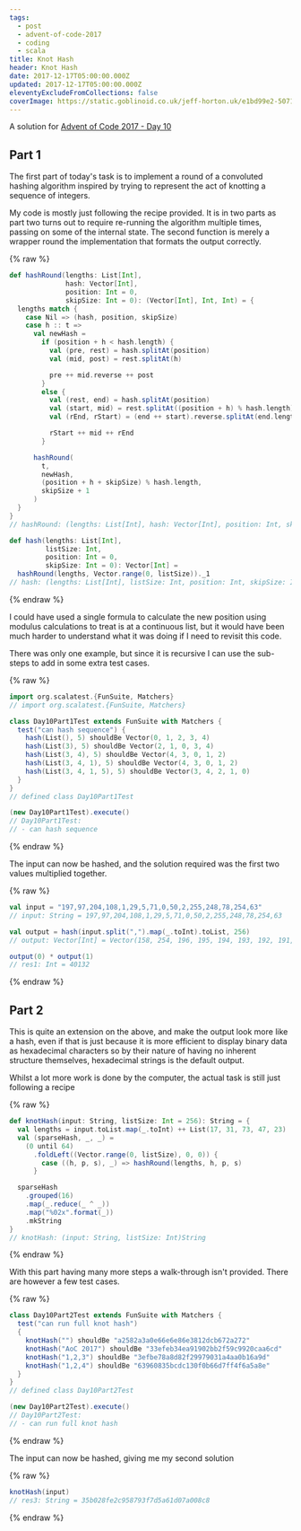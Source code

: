 ```yaml
---
tags:
  - post
  - advent-of-code-2017
  - coding
  - scala
title: Knot Hash
header: Knot Hash
date: 2017-12-17T05:00:00.000Z
updated: 2017-12-17T05:00:00.000Z
eleventyExcludeFromCollections: false
coverImage: https://static.goblinoid.co.uk/jeff-horton.uk/e1bd99e2-5071-4d00-87ac-d3c2f5005c9c.png
---
```

A solution for [Advent of Code 2017 - Day 10](http://adventofcode.com/2017/day/10)

## Part 1

The first part of today's task is to implement a round of a convoluted hashing algorithm inspired by trying to represent
the act of knotting a sequence of integers.

My code is mostly just following the recipe provided. It is in two parts as part two turns out to require re-running the
algorithm multiple times, passing on some of the internal state. The second function is merely a wrapper round the
implementation that formats the output correctly.

{% raw %}
```scala
def hashRound(lengths: List[Int],
              hash: Vector[Int],
              position: Int = 0,
              skipSize: Int = 0): (Vector[Int], Int, Int) = {
  lengths match {
    case Nil => (hash, position, skipSize)
    case h :: t =>
      val newHash =
        if (position + h < hash.length) {
          val (pre, rest) = hash.splitAt(position)
          val (mid, post) = rest.splitAt(h)

          pre ++ mid.reverse ++ post
        }
        else {
          val (rest, end) = hash.splitAt(position)
          val (start, mid) = rest.splitAt((position + h) % hash.length)
          val (rEnd, rStart) = (end ++ start).reverse.splitAt(end.length)

          rStart ++ mid ++ rEnd
        }

      hashRound(
        t,
        newHash,
        (position + h + skipSize) % hash.length,
        skipSize + 1
      )
  }
}
// hashRound: (lengths: List[Int], hash: Vector[Int], position: Int, skipSize: Int)(Vector[Int], Int, Int)

def hash(lengths: List[Int],
         listSize: Int,
         position: Int = 0,
         skipSize: Int = 0): Vector[Int] =
  hashRound(lengths, Vector.range(0, listSize))._1
// hash: (lengths: List[Int], listSize: Int, position: Int, skipSize: Int)Vector[Int]
``` 
{% endraw %}

I could have used a single formula to calculate the new position using modulus calculations to treat is at a continuous
list, but it would have been much harder to understand what it was doing if I need to revisit this code.

There was only one example, but since it is recursive I can use the sub-steps to add in some extra test cases.

{% raw %}
```scala
import org.scalatest.{FunSuite, Matchers}
// import org.scalatest.{FunSuite, Matchers}

class Day10Part1Test extends FunSuite with Matchers {
  test("can hash sequence") {
    hash(List(), 5) shouldBe Vector(0, 1, 2, 3, 4)
    hash(List(3), 5) shouldBe Vector(2, 1, 0, 3, 4)
    hash(List(3, 4), 5) shouldBe Vector(4, 3, 0, 1, 2)
    hash(List(3, 4, 1), 5) shouldBe Vector(4, 3, 0, 1, 2)
    hash(List(3, 4, 1, 5), 5) shouldBe Vector(3, 4, 2, 1, 0)
  }
}
// defined class Day10Part1Test

(new Day10Part1Test).execute()
// Day10Part1Test:
// - can hash sequence
```
{% endraw %}

The input can now be hashed, and the solution required was the first two values multiplied together.

{% raw %}
```scala
val input = "197,97,204,108,1,29,5,71,0,50,2,255,248,78,254,63"
// input: String = 197,97,204,108,1,29,5,71,0,50,2,255,248,78,254,63

val output = hash(input.split(",").map(_.toInt).toList, 256)
// output: Vector[Int] = Vector(158, 254, 196, 195, 194, 193, 192, 191, 190, 189, 188, 151, 152, 153, 154, 155, 156, 157, 247, 246, 11, 10, 9, 8, 7, 6, 5, 4, 3, 2, 1, 0, 159, 160, 161, 162, 163, 164, 165, 166, 167, 168, 169, 170, 171, 172, 173, 174, 175, 176, 177, 178, 179, 180, 181, 182, 183, 184, 185, 186, 187, 150, 149, 148, 147, 146, 145, 144, 143, 142, 141, 140, 139, 138, 137, 136, 65, 66, 67, 68, 69, 70, 71, 72, 73, 74, 75, 76, 77, 78, 79, 80, 81, 82, 83, 84, 85, 86, 87, 88, 89, 90, 91, 92, 93, 94, 95, 96, 97, 98, 99, 100, 101, 102, 103, 104, 105, 106, 107, 108, 109, 110, 111, 112, 113, 114, 115, 116, 117, 118, 119, 120, 121, 122, 123, 124, 125, 126, 127, 128, 129, 130, 131, 132, 133, 134, 135, 64, 63, 62, 61, 60, 59, 54, 56, 55, 57, 58, 53, 52, 51, 50, 49, 20, 21, 22, 23, 201, 38, 3...

output(0) * output(1)
// res1: Int = 40132
```
{% endraw %}
## Part 2

This is quite an extension on the above, and make the output look more like a hash, even if that is just because it is
more efficient to display binary data as hexadecimal characters so by their nature of having no inherent structure
themselves, hexadecimal strings is the default output.

Whilst a lot more work is done by the computer, the actual task is still just following a recipe

{% raw %}
```scala
def knotHash(input: String, listSize: Int = 256): String = {
  val lengths = input.toList.map(_.toInt) ++ List(17, 31, 73, 47, 23)
  val (sparseHash, _, _) =
    (0 until 64)
      .foldLeft((Vector.range(0, listSize), 0, 0)) {
        case ((h, p, s), _) => hashRound(lengths, h, p, s)
      }

  sparseHash
    .grouped(16)
    .map(_.reduce(_ ^ _))
    .map("%02x".format(_))
    .mkString
}
// knotHash: (input: String, listSize: Int)String
```
{% endraw %}

With this part having many more steps a walk-through isn't provided. There are however a few test cases.

{% raw %}
```scala
class Day10Part2Test extends FunSuite with Matchers {
  test("can run full knot hash")
  {
    knotHash("") shouldBe "a2582a3a0e66e6e86e3812dcb672a272"
    knotHash("AoC 2017") shouldBe "33efeb34ea91902bb2f59c9920caa6cd"
    knotHash("1,2,3") shouldBe "3efbe78a8d82f29979031a4aa0b16a9d"
    knotHash("1,2,4") shouldBe "63960835bcdc130f0b66d7ff4f6a5a8e"
  }
}
// defined class Day10Part2Test

(new Day10Part2Test).execute()
// Day10Part2Test:
// - can run full knot hash
```
{% endraw %}

The input can now be hashed, giving me my second solution

{% raw %}
```scala
knotHash(input)
// res3: String = 35b028fe2c958793f7d5a61d07a008c8
```
{% endraw %}